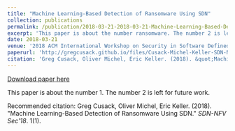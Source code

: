 ```yaml
---
title: "Machine Learning-Based Detection of Ransomware Using SDN"
collection: publications
permalink: /publication/2018-03-21-2018-03-21-Machine-Learning-Based-Detection-of-Ransomware-Using-SDN
excerpt: 'This paper is about the number ransomware. The number 2 is left for future work.'
date: 2018-03-21
venue: '2018 ACM International Workshop on Security in Software Defined Networks &amp; Network Function Virtualization (SDN-NFV Sec&apos;18)'
paperurl: 'http://gregcusack.github.io/files/Cusack-Michel-Keller-SDN-NFV-Workshop-2018.pdf'
citation: 'Greg Cusack, Oliver Michel, Eric Keller. (2018). &quot;Machine Learning-Based Detection of Ransomware Using SDN.&quot; <i>SDN-NFV Sec&apos;18</i>. 1(1).'
---
```


<a href='http://gregcusack.github.io/files/Cusack-Michel-Keller-SDN-NFV-Workshop-2018.pdf'>Download paper here</a>

This paper is about the number 1. The number 2 is left for future work.

Recommended citation: Greg Cusack, Oliver Michel, Eric Keller. (2018). "Machine Learning-Based Detection of Ransomware Using SDN." <i>SDN-NFV Sec'18</i>. 1(1).